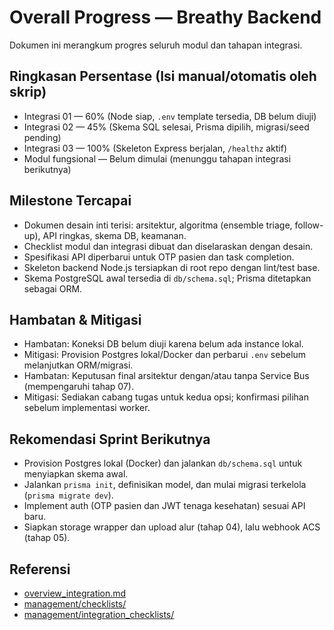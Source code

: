 # Overall Progress — Breathy Backend

Dokumen ini merangkum progres seluruh modul dan tahapan integrasi.

## Ringkasan Persentase (Isi manual/otomatis oleh skrip)

- Integrasi 01 — 60% (Node siap, `.env` template tersedia, DB belum diuji)
- Integrasi 02 — 45% (Skema SQL selesai, Prisma dipilih, migrasi/seed pending)
- Integrasi 03 — 100% (Skeleton Express berjalan, `/healthz` aktif)
- Modul fungsional — Belum dimulai (menunggu tahapan integrasi berikutnya)

## Milestone Tercapai

- Dokumen desain inti terisi: arsitektur, algoritma (ensemble triage, follow-up), API ringkas, skema DB, keamanan.
- Checklist modul dan integrasi dibuat dan diselaraskan dengan desain.
- Spesifikasi API diperbarui untuk OTP pasien dan task completion.
- Skeleton backend Node.js tersiapkan di root repo dengan lint/test base.
- Skema PostgreSQL awal tersedia di `db/schema.sql`; Prisma ditetapkan sebagai ORM.

## Hambatan & Mitigasi

- Hambatan: Koneksi DB belum diuji karena belum ada instance lokal.
- Mitigasi: Provision Postgres lokal/Docker dan perbarui `.env` sebelum melanjutkan ORM/migrasi.
- Hambatan: Keputusan final arsitektur dengan/atau tanpa Service Bus (mempengaruhi tahap 07).
- Mitigasi: Sediakan cabang tugas untuk kedua opsi; konfirmasi pilihan sebelum implementasi worker.

## Rekomendasi Sprint Berikutnya

- Provision Postgres lokal (Docker) dan jalankan `db/schema.sql` untuk menyiapkan skema awal.
- Jalankan `prisma init`, definisikan model, dan mulai migrasi terkelola (`prisma migrate dev`).
- Implement auth (OTP pasien dan JWT tenaga kesehatan) sesuai API baru.
- Siapkan storage wrapper dan upload alur (tahap 04), lalu webhook ACS (tahap 05).

## Referensi

- [overview_integration.md](../overview_integration.md)
- [management/checklists/](./checklists)
- [management/integration_checklists/](./integration_checklists)
